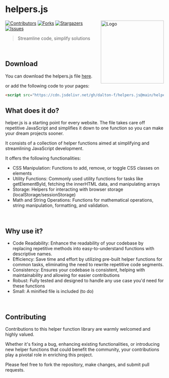 # helpers.js

<img src="https://github.com/Arisamiga/helpers.js/assets/64918822/4dade6ce-4b5e-430a-8113-81129ea89d4e" alt="Logo" style="width:200px;" align="right"/>

[![Contributors][contributors-shield]][contributors-url]
[![Forks][forks-shield]][forks-url]
[![Stargazers][stars-shield]][stars-url]
[![Issues][issues-shield]][issues-url]

> Streamline code, simplify solutions

<br>

## Download

You can download the helpers.js file [here](https://raw.githubusercontent.com/dalton-f/helpers.js/main/helpers.js).

or add the following code to your pages:

```html
<script src="https://cdn.jsdelivr.net/gh/dalton-f/helpers.js@main/helpers.js"></script>
```

## What does it do?

helper.js is a starting point for every website. The file takes care off repetitive JavaScript and simplifies it down to one function so you can make your dream projects sooner.

It consists of a collection of helper functions aimed at simplifying and streamlining JavaScript development.

It offers the following functionalities:

* CSS Manipulation: Functions to add, remove, or toggle CSS classes on elements
* Utility Functions: Commonly used utility functions for tasks like getElementById, fetching the innerHTML data, and manipulating arrays
* Storage: Helpers for interacting with browser storage (localStorage/sessionStorage)
* Math and String Operations: Functions for mathematical operations, string manipulation, formatting, and validation.

<br>

## Why use it?

* Code Readability: Enhance the readability of your codebase by replacing repetitive methods into easy-to-understand functions with descriptive names.
* Efficiency: Save time and effort by utilizing pre-built helper functions for common tasks, eliminating the need to rewrite repetitive code segments.
* Consistency: Ensures your codebase is consistent, helping with maintainability and allowing for easier contributions
* Robust: Fully tested and designed to handle any use case you'd need for these functions
* Small: A minified file is included (to do)

<br>

## Contributing

Contributions to this helper function library are warmly welcomed and highly valued. 

Whether it's fixing a bug, enhancing existing functionalities, or introducing new helper functions that could benefit the community, your contributions play a pivotal role in enriching this project. 

Please feel free to fork the repository, make changes, and submit pull requests. 


[contributors-shield]: https://img.shields.io/github/contributors/dalton-f/helpers.js.svg?style=for-the-badge
[contributors-url]: https://github.com/dalton-f/helpers.js/graphs/contributors
[forks-shield]: https://img.shields.io/github/forks/dalton-f/helpers.js.svg?style=for-the-badge
[forks-url]: https://github.com/dalton-f/helpers.js/network/members
[stars-shield]: https://img.shields.io/github/stars/dalton-f/helpers.js.svg?style=for-the-badge
[stars-url]: https://github.com/dalton-f/helpers.js/stargazers
[issues-shield]: https://img.shields.io/github/issues/dalton-f/helpers.js.svg?style=for-the-badge
[issues-url]: https://github.com/dalton-f/helpers.js/issues
